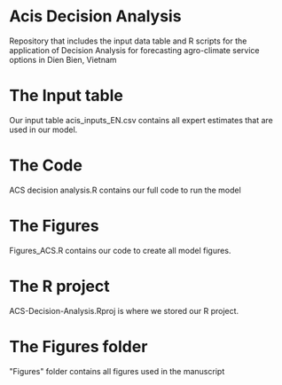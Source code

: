 # Acis Decision Analysis
Repository that includes the input data table and R scripts for the application of Decision Analysis for forecasting agro-climate service options in Dien Bien, Vietnam

# The Input table
Our input table acis_inputs_EN.csv contains all expert estimates that are used in our model.

# The Code
ACS decision analysis.R contains our full code to run the model 

# The Figures
Figures_ACS.R contains our code to create all model figures.

# The R project
ACS-Decision-Analysis.Rproj is where we stored our R project.

# The Figures folder
"Figures" folder contains all figures used in the manuscript



